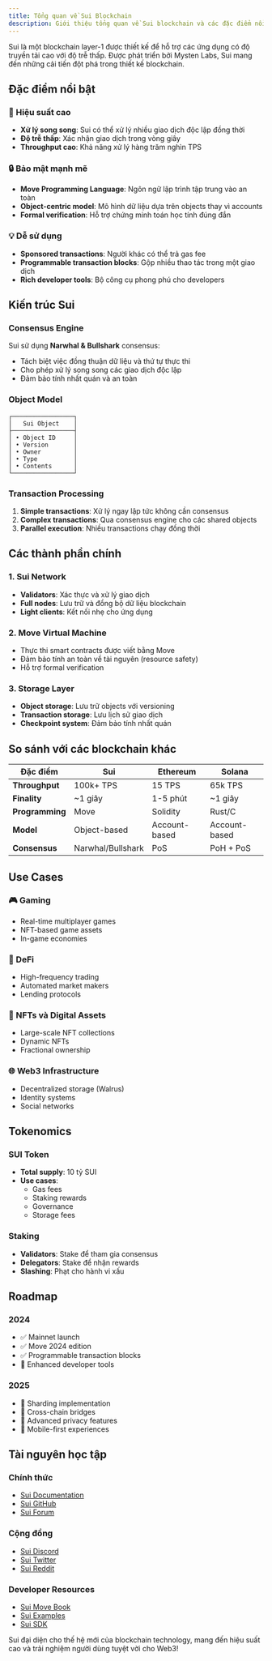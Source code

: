 ```yaml
---
title: Tổng quan về Sui Blockchain
description: Giới thiệu tổng quan về Sui blockchain và các đặc điểm nổi bật
---
```


Sui là một blockchain layer-1 được thiết kế để hỗ trợ các ứng dụng có độ truyền tải cao với độ trễ thấp. Được phát triển bởi Mysten Labs, Sui mang đến những cải tiến đột phá trong thiết kế blockchain.

## Đặc điểm nổi bật

### 🚀 Hiệu suất cao
- **Xử lý song song**: Sui có thể xử lý nhiều giao dịch độc lập đồng thời
- **Độ trễ thấp**: Xác nhận giao dịch trong vòng giây
- **Throughput cao**: Khả năng xử lý hàng trăm nghìn TPS

### 🔒 Bảo mật mạnh mẽ
- **Move Programming Language**: Ngôn ngữ lập trình tập trung vào an toàn
- **Object-centric model**: Mô hình dữ liệu dựa trên objects thay vì accounts
- **Formal verification**: Hỗ trợ chứng minh toán học tính đúng đắn

### 💡 Dễ sử dụng
- **Sponsored transactions**: Người khác có thể trả gas fee
- **Programmable transaction blocks**: Gộp nhiều thao tác trong một giao dịch
- **Rich developer tools**: Bộ công cụ phong phú cho developers

## Kiến trúc Sui

### Consensus Engine
Sui sử dụng **Narwhal & Bullshark** consensus:
- Tách biệt việc đồng thuận dữ liệu và thứ tự thực thi
- Cho phép xử lý song song các giao dịch độc lập
- Đảm bảo tính nhất quán và an toàn

### Object Model
```
┌─────────────────┐
│   Sui Object    │
├─────────────────┤
│ • Object ID     │
│ • Version       │
│ • Owner         │
│ • Type          │
│ • Contents      │
└─────────────────┘
```

### Transaction Processing
1. **Simple transactions**: Xử lý ngay lập tức không cần consensus
2. **Complex transactions**: Qua consensus engine cho các shared objects
3. **Parallel execution**: Nhiều transactions chạy đồng thời

## Các thành phần chính

### 1. Sui Network
- **Validators**: Xác thực và xử lý giao dịch
- **Full nodes**: Lưu trữ và đồng bộ dữ liệu blockchain
- **Light clients**: Kết nối nhẹ cho ứng dụng

### 2. Move Virtual Machine
- Thực thi smart contracts được viết bằng Move
- Đảm bảo tính an toàn về tài nguyên (resource safety)
- Hỗ trợ formal verification

### 3. Storage Layer
- **Object storage**: Lưu trữ objects với versioning
- **Transaction storage**: Lưu lịch sử giao dịch
- **Checkpoint system**: Đảm bảo tính nhất quán

## So sánh với các blockchain khác

| Đặc điểm        | Sui               | Ethereum      | Solana        |
| --------------- | ----------------- | ------------- | ------------- |
| **Throughput**  | 100k+ TPS         | 15 TPS        | 65k TPS       |
| **Finality**    | ~1 giây           | 1-5 phút      | ~1 giây       |
| **Programming** | Move              | Solidity      | Rust/C        |
| **Model**       | Object-based      | Account-based | Account-based |
| **Consensus**   | Narwhal/Bullshark | PoS           | PoH + PoS     |

## Use Cases

### 🎮 Gaming
- Real-time multiplayer games
- NFT-based game assets
- In-game economies

### 🏦 DeFi
- High-frequency trading
- Automated market makers
- Lending protocols

### 🎨 NFTs và Digital Assets
- Large-scale NFT collections
- Dynamic NFTs
- Fractional ownership

### 🌐 Web3 Infrastructure
- Decentralized storage (Walrus)
- Identity systems
- Social networks

## Tokenomics

### SUI Token
- **Total supply**: 10 tỷ SUI
- **Use cases**:
  - Gas fees
  - Staking rewards
  - Governance
  - Storage fees

### Staking
- **Validators**: Stake để tham gia consensus
- **Delegators**: Stake để nhận rewards
- **Slashing**: Phạt cho hành vi xấu

## Roadmap

### 2024
- ✅ Mainnet launch
- ✅ Move 2024 edition
- ✅ Programmable transaction blocks
- 🔄 Enhanced developer tools

### 2025
- 🔮 Sharding implementation
- 🔮 Cross-chain bridges
- 🔮 Advanced privacy features
- 🔮 Mobile-first experiences

## Tài nguyên học tập

### Chính thức
- [Sui Documentation](https://docs.sui.io)
- [Sui GitHub](https://github.com/MystenLabs/sui)
- [Sui Forum](https://forums.sui.io)

### Cộng đồng
- [Sui Discord](https://discord.gg/sui)
- [Sui Twitter](https://twitter.com/SuiNetwork)
- [Sui Reddit](https://reddit.com/r/Sui)

### Developer Resources
- [Sui Move Book](https://move-book.com/sui)
- [Sui Examples](https://github.com/MystenLabs/sui/tree/main/examples)
- [Sui SDK](https://github.com/MystenLabs/sui/tree/main/sdk)

Sui đại diện cho thế hệ mới của blockchain technology, mang đến hiệu suất cao và trải nghiệm người dùng tuyệt vời cho Web3! 